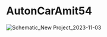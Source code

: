 # AutonCarAmit54
![Schematic_New Project_2023-11-03](https://github.com/heshamghallab/AutonCarAmit54/assets/136743629/38ade971-69aa-41cc-90a1-aecb4e792c31)
